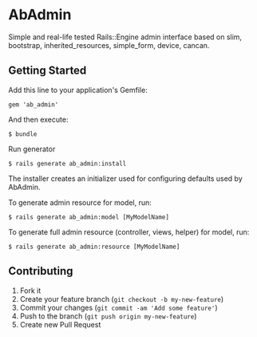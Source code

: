 # AbAdmin

Simple and real-life tested Rails::Engine admin interface based on slim, bootstrap, inherited_resources, simple_form, device, cancan.

## Getting Started

Add this line to your application's Gemfile:

    gem 'ab_admin'

And then execute:

    $ bundle

Run generator

    $ rails generate ab_admin:install

The installer creates an initializer used for configuring defaults used by AbAdmin.

To generate admin resource for model, run:

    $ rails generate ab_admin:model [MyModelName]

To generate full admin resource (controller, views, helper) for model, run:

    $ rails generate ab_admin:resource [MyModelName]


## Contributing

1. Fork it
2. Create your feature branch (`git checkout -b my-new-feature`)
3. Commit your changes (`git commit -am 'Add some feature'`)
4. Push to the branch (`git push origin my-new-feature`)
5. Create new Pull Request
